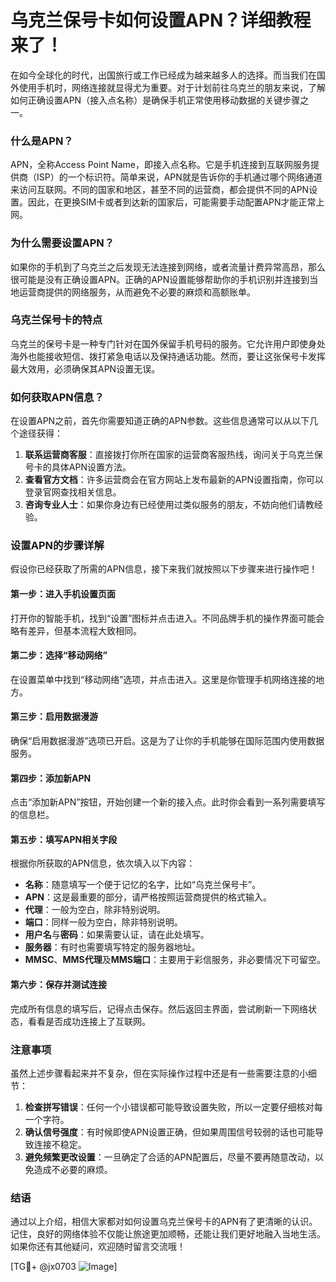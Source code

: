 # 乌克兰保号卡如何设置APN？详细教程来了！

在如今全球化的时代，出国旅行或工作已经成为越来越多人的选择。而当我们在国外使用手机时，网络连接就显得尤为重要。对于计划前往乌克兰的朋友来说，了解如何正确设置APN（接入点名称）是确保手机正常使用移动数据的关键步骤之一。

### 什么是APN？

APN，全称Access Point Name，即接入点名称。它是手机连接到互联网服务提供商（ISP）的一个标识符。简单来说，APN就是告诉你的手机通过哪个网络通道来访问互联网。不同的国家和地区，甚至不同的运营商，都会提供不同的APN设置。因此，在更换SIM卡或者到达新的国家后，可能需要手动配置APN才能正常上网。

### 为什么需要设置APN？

如果你的手机到了乌克兰之后发现无法连接到网络，或者流量计费异常高昂，那么很可能是没有正确设置APN。正确的APN设置能够帮助你的手机识别并连接到当地运营商提供的网络服务，从而避免不必要的麻烦和高额账单。

### 乌克兰保号卡的特点

乌克兰的保号卡是一种专门针对在国外保留手机号码的服务。它允许用户即使身处海外也能接收短信、拨打紧急电话以及保持通话功能。然而，要让这张保号卡发挥最大效用，必须确保其APN设置无误。

### 如何获取APN信息？

在设置APN之前，首先你需要知道正确的APN参数。这些信息通常可以从以下几个途径获得：

1. **联系运营商客服**：直接拨打你所在国家的运营商客服热线，询问关于乌克兰保号卡的具体APN设置方法。
2. **查看官方文档**：许多运营商会在官方网站上发布最新的APN设置指南，你可以登录官网查找相关信息。
3. **咨询专业人士**：如果你身边有已经使用过类似服务的朋友，不妨向他们请教经验。

### 设置APN的步骤详解

假设你已经获取了所需的APN信息，接下来我们就按照以下步骤来进行操作吧！

#### 第一步：进入手机设置页面
打开你的智能手机，找到“设置”图标并点击进入。不同品牌手机的操作界面可能会略有差异，但基本流程大致相同。

#### 第二步：选择“移动网络”
在设置菜单中找到“移动网络”选项，并点击进入。这里是你管理手机网络连接的地方。

#### 第三步：启用数据漫游
确保“启用数据漫游”选项已开启。这是为了让你的手机能够在国际范围内使用数据服务。

#### 第四步：添加新APN
点击“添加新APN”按钮，开始创建一个新的接入点。此时你会看到一系列需要填写的信息栏。

#### 第五步：填写APN相关字段
根据你所获取的APN信息，依次填入以下内容：
- **名称**：随意填写一个便于记忆的名字，比如“乌克兰保号卡”。
- **APN**：这是最重要的部分，请严格按照运营商提供的格式输入。
- **代理**：一般为空白，除非特别说明。
- **端口**：同样一般为空白，除非特别说明。
- **用户名**与**密码**：如果需要认证，请在此处填写。
- **服务器**：有时也需要填写特定的服务器地址。
- **MMSC**、**MMS代理**及**MMS端口**：主要用于彩信服务，非必要情况下可留空。

#### 第六步：保存并测试连接
完成所有信息的填写后，记得点击保存。然后返回主界面，尝试刷新一下网络状态，看看是否成功连接上了互联网。

### 注意事项

虽然上述步骤看起来并不复杂，但在实际操作过程中还是有一些需要注意的小细节：

1. **检查拼写错误**：任何一个小错误都可能导致设置失败，所以一定要仔细核对每一个字符。
2. **确认信号强度**：有时候即使APN设置正确，但如果周围信号较弱的话也可能导致连接不稳定。
3. **避免频繁更改设置**：一旦确定了合适的APN配置后，尽量不要再随意改动，以免造成不必要的麻烦。

### 结语

通过以上介绍，相信大家都对如何设置乌克兰保号卡的APN有了更清晰的认识。记住，良好的网络体验不仅能让旅途更加顺畅，还能让我们更好地融入当地生活。如果你还有其他疑问，欢迎随时留言交流哦！

[TG💪+ @jx0703 ![Image](https://github.com/user-attachments/assets/dbca1d08-cadb-493c-b0ec-ad6f7a83f270)]